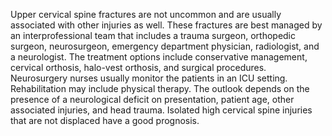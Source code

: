 Upper cervical spine fractures are not uncommon and are usually associated with other injuries as well. These fractures are best managed by an interprofessional team that includes a trauma surgeon, orthopedic surgeon, neurosurgeon, emergency department physician, radiologist, and a neurologist. The treatment options include conservative management, cervical orthosis, halo-vest orthosis, and surgical procedures. Neurosurgery nurses usually monitor the patients in an ICU setting. Rehabilitation may include physical therapy. The outlook depends on the presence of a neurological deficit on presentation, patient age, other associated injuries, and head trauma. Isolated high cervical spine injuries that are not displaced have a good prognosis.